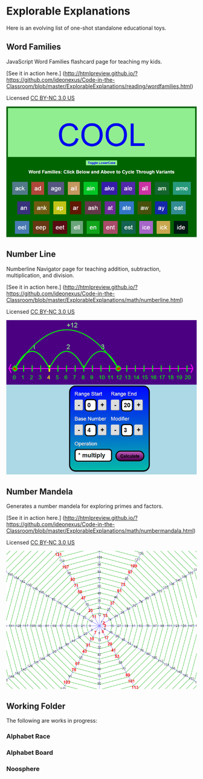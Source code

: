 # Explorable Explanations #

Here is an evolving list of one-shot standalone educational toys.

## Word Families ##

JavaScript Word Families flashcard page for teaching my kids.

[See it in action here.] (http://htmlpreview.github.io/?https://github.com/ideonexus/Code-in-the-Classroom/blob/master/ExplorableExplanations/reading/wordfamilies.html)

Licensed [CC BY-NC 3.0 US](https://creativecommons.org/licenses/by-nc/3.0/us/)

![Image of WordFamilies](images/wordfamilies.png)

## Number Line ##

Numberline Navigator page for teaching addition, subtraction, multiplication, and division.

[See it in action here.] (http://htmlpreview.github.io/?https://github.com/ideonexus/Code-in-the-Classroom/blob/master/ExplorableExplanations/math/numberline.html)

Licensed [CC BY-NC 3.0 US](https://creativecommons.org/licenses/by-nc/3.0/us/)

![Image of WordFamilies](images/numberline.png)

## Number Mandela ##

Generates a number mandela for exploring primes and factors.

[See it in action here.] (http://htmlpreview.github.io/?https://github.com/ideonexus/Code-in-the-Classroom/blob/master/ExplorableExplanations/math/numbermandala.html)

Licensed [CC BY-NC 3.0 US](https://creativecommons.org/licenses/by-nc/3.0/us/)

![Image of WordFamilies](images/numbermandela.png)

## Working Folder ##

The following are works in progress:

### Alphabet Race ###

### Alphabet Board ###

### Noosphere ###





